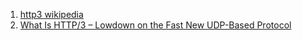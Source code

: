  1. [http3 wikipedia](https://en.m.wikipedia.org/wiki/HTTP/3)
 2. [What Is HTTP/3 – Lowdown on the Fast New UDP-Based Protocol](https://kinsta.com/blog/http3/)
